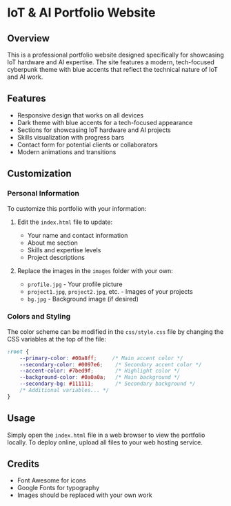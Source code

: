 # IoT & AI Portfolio Website

## Overview
This is a professional portfolio website designed specifically for showcasing IoT hardware and AI expertise. The site features a modern, tech-focused cyberpunk theme with blue accents that reflect the technical nature of IoT and AI work.

## Features
- Responsive design that works on all devices
- Dark theme with blue accents for a tech-focused appearance
- Sections for showcasing IoT hardware and AI projects
- Skills visualization with progress bars
- Contact form for potential clients or collaborators
- Modern animations and transitions

## Customization

### Personal Information
To customize this portfolio with your information:

1. Edit the `index.html` file to update:
   - Your name and contact information
   - About me section
   - Skills and expertise levels
   - Project descriptions

2. Replace the images in the `images` folder with your own:
   - `profile.jpg` - Your profile picture
   - `project1.jpg`, `project2.jpg`, etc. - Images of your projects
   - `bg.jpg` - Background image (if desired)

### Colors and Styling
The color scheme can be modified in the `css/style.css` file by changing the CSS variables at the top of the file:

```css
:root {
    --primary-color: #00a8ff;     /* Main accent color */
    --secondary-color: #0097e6;    /* Secondary accent color */
    --accent-color: #7bed9f;       /* Highlight color */
    --background-color: #0a0a0a;   /* Main background */
    --secondary-bg: #111111;       /* Secondary background */
    /* Additional variables... */
}
```

## Usage
Simply open the `index.html` file in a web browser to view the portfolio locally. To deploy online, upload all files to your web hosting service.

## Credits
- Font Awesome for icons
- Google Fonts for typography
- Images should be replaced with your own work